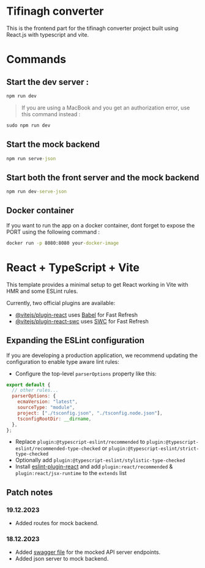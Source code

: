 # Tifinagh converter

This is the frontend part for the tifinagh converter project built using React.js with typescript and vite.

# Commands

## Start the dev server :

```cmd
npm run dev
```

> If you are using a MacBook and you get an authorization error, use this command instead :

```cmd
sudo npm run dev
```
## Start the mock backend

```cmd
npm run serve-json
```
## Start both the front server and the mock backend 

```cmd
npm run dev-serve-json
```


## Docker container
If you want to run the app on a docker container, dont forget to expose the PORT using the following command :

```cmd
docker run -p 8080:8080 your-docker-image
```



# React + TypeScript + Vite

This template provides a minimal setup to get React working in Vite with HMR and some ESLint rules.

Currently, two official plugins are available:

- [@vitejs/plugin-react](https://github.com/vitejs/vite-plugin-react/blob/main/packages/plugin-react/README.md) uses [Babel](https://babeljs.io/) for Fast Refresh
- [@vitejs/plugin-react-swc](https://github.com/vitejs/vite-plugin-react-swc) uses [SWC](https://swc.rs/) for Fast Refresh

## Expanding the ESLint configuration

If you are developing a production application, we recommend updating the configuration to enable type aware lint rules:

- Configure the top-level `parserOptions` property like this:

```js
export default {
  // other rules...
  parserOptions: {
    ecmaVersion: "latest",
    sourceType: "module",
    project: ["./tsconfig.json", "./tsconfig.node.json"],
    tsconfigRootDir: __dirname,
  },
};
```

- Replace `plugin:@typescript-eslint/recommended` to `plugin:@typescript-eslint/recommended-type-checked` or `plugin:@typescript-eslint/strict-type-checked`
- Optionally add `plugin:@typescript-eslint/stylistic-type-checked`
- Install [eslint-plugin-react](https://github.com/jsx-eslint/eslint-plugin-react) and add `plugin:react/recommended` & `plugin:react/jsx-runtime` to the `extends` list

## Patch notes

### 19.12.2023

- Added routes for mock backend.

### 18.12.2023

- Added [swagger file](./swagger.json) for the mocked API server endpoints. 
- Added json server to mock backend.
